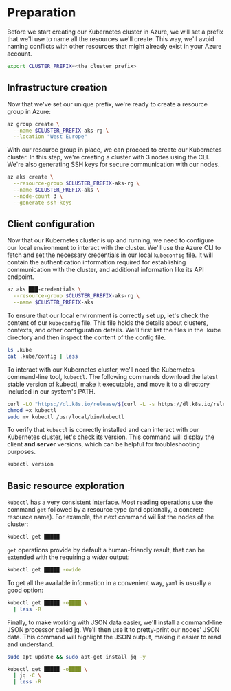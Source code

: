 # Preparation

Before we start creating our Kubernetes cluster in Azure, we will set a prefix that we'll use to name all the resources we'll create. This way, we'll avoid naming conflicts with other resources that might already exist in your Azure account. 

```bash
export CLUSTER_PREFIX=<the cluster prefix>
```

## Infrastructure creation

Now that we've set our unique prefix, we're ready to create a resource group in Azure:

```bash
az group create \
  --name $CLUSTER_PREFIX-aks-rg \
  --location "West Europe"
```

With our resource group in place, we can proceed to create our Kubernetes cluster. In this step, we're creating a cluster with 3 nodes using the CLI. We're also generating SSH keys for secure communication with our nodes.

```bash
az aks create \
  --resource-group $CLUSTER_PREFIX-aks-rg \
  --name $CLUSTER_PREFIX-aks \
  --node-count 3 \
  --generate-ssh-keys
```

## Client configuration

Now that our Kubernetes cluster is up and running, we need to configure our local environment to interact with the cluster. We'll use the Azure CLI to fetch and set the necessary credentials in our local `kubeconfig` file. It will contain the authentication information required for establishing communication with the cluster, and additional information like its API endpoint.

```bash
az aks ███-credentials \
  --resource-group $CLUSTER_PREFIX-aks-rg \
  --name $CLUSTER_PREFIX-aks
```

To ensure that our local environment is correctly set up, let's check the content of our `kubeconfig` file. This file holds the details about clusters, contexts, and other configuration details. We'll first list the files in the .kube directory and then inspect the content of the config file.

```bash
ls .kube
cat .kube/config | less
```

To interact with our Kubernetes cluster, we'll need the Kubernetes command-line tool, `kubectl`. The following commands download the latest stable version of kubectl, make it executable, and move it to a directory included in our system's PATH.

```bash
curl -LO "https://dl.k8s.io/release/$(curl -L -s https://dl.k8s.io/release/stable.txt)/bin/linux/amd64/kubectl"
chmod +x kubectl
sudo mv kubectl /usr/local/bin/kubectl
```

To verify that `kubectl` is correctly installed and can interact with our Kubernetes cluster, let's check its version. This command will display the client **and server** versions, which can be helpful for troubleshooting purposes.

```bash
kubectl version
```

## Basic resource exploration

`kubectl` has a very consistent interface. Most reading operations use the command `get` followed by a resource type (and optionally, a concrete resource name). For example, the next command wil list the nodes of the cluster:

```bash
kubectl get █████
```

`get` operations provide by default a human-friendly result, that can be extended with the requiring a *wider* output:

```bash
kubectl get █████ -owide
```

To get all the available information in a convenient way, `yaml` is usually a good option:

```bash
kubectl get █████ -o████ \
  | less -R
```

Finally, to make working with JSON data easier, we'll install a command-line JSON processor called jq. We'll then use it to pretty-print our nodes' JSON data. This command will highlight the JSON output, making it easier to read and understand.

```bash
sudo apt update && sudo apt-get install jq -y

kubectl get █████ -o████ \
  | jq -C \
  | less -R
```
